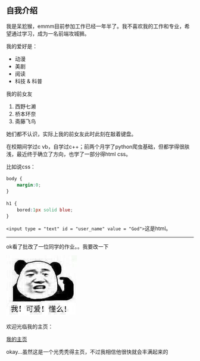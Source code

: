 ## 自我介绍

我是呆尬猴，emmm目前参加工作已经一年半了。我不喜欢我的工作和专业，希望通过学习，成为一名前端攻城狮。

我的爱好是：

* 动漫
* 美剧
* 阅读
* 科技 & 科普

我的前女友

1. 西野七濑
2. 桥本环奈
3. 斋藤飞鸟

她们都不认识，实际上我的前女友此时此刻在敲着键盘。

在校期间学过c vb，自学过c++；前两个月学了python爬虫基础，但都学得很肤浅，最近终于确立了方向，也学了一部分得html css。

比如说css：
```css
body {
    margin:0;
}

h1 {
    bored:1px solid blue;
}
```

`<input type = "text" id = "user_name" value = "God">`这是html。

---
ok看了批改了一位同学的作业。。我要改一下

![我！可爱！懂吗！](1.jpg)

欢迎光临我的主页：

[我的主页](https://github.com/CFCode-git)

okay...虽然这是一个光秃秃得主页，不过我相信他很快就会丰满起来的